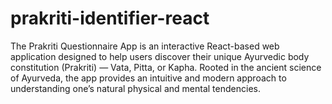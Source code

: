 # prakriti-identifier-react
The Prakriti Questionnaire App is an interactive React-based web application designed to help users discover their unique Ayurvedic body constitution (Prakriti) — Vata, Pitta, or Kapha. Rooted in the ancient science of Ayurveda, the app provides an intuitive and modern approach to understanding one’s natural physical and mental tendencies.
